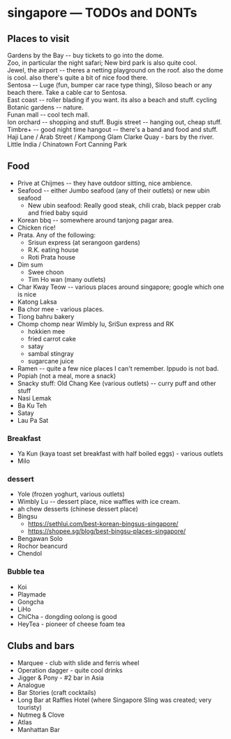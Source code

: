 # singapore — TODOs and DONTs

## Places to visit
Gardens by the Bay -- buy tickets to go into the dome.  
Zoo, in particular the night safari; New bird park is also quite cool.  
Jewel, the airport -- theres a netting playground on the roof. also the dome is cool. also there's quite a bit of nice food there.  
Sentosa -- Luge (fun, bumper car race type thing), Siloso beach or any beach there.
Take a cable car to Sentosa.  
East coast -- roller blading if you want. its also a beach and stuff.  cycling
Botanic gardens -- nature.  
Funan mall -- cool tech mall.  
Ion orchard -- shopping and stuff. 
Bugis street -- hanging out, cheap stuff. 
Timbre+ -- good night time hangout -- there's a band and food and stuff. 
Haji Lane / Arab Street / Kampong Glam
Clarke Quay - bars by the river.
Little India / Chinatown
Fort Canning Park


## Food
- Prive at Chijmes -- they have outdoor sitting, nice ambience.    
- Seafood -- either Jumbo seafood (any of their outlets) or new ubin seafood    
    - New ubin seafood: Really good steak, chili crab, black pepper crab and fried baby squid
- Korean bbq -- somewhere around tanjong pagar area.  
- Chicken rice! 
- Prata. Any of the following:
    - Srisun express (at serangoon gardens)
    - R.K. eating house
    - Roti Prata house
- Dim sum
    - Swee choon 
    - Tim Ho wan (many outlets)
- Char Kway Teow -- various places around singapore; google which one is nice
- Katong Laksa
- Ba chor mee - various places.
- Tiong bahru bakery
- Chomp chomp  near Wimbly lu, SriSun express and RK
    - hokkien mee
    - fried carrot cake
    - satay
    - sambal stingray
    - sugarcane juice
- Ramen -- quite a few nice places I can't remember. Ippudo is not bad.  
- Popiah (not a meal, more a snack)
- Snacky stuff: Old Chang Kee (various outlets) -- curry puff and other stuff
- Nasi Lemak
- Ba Ku Teh
- Satay
- Lau Pa Sat


### Breakfast
- Ya Kun (kaya toast set breakfast with half boiled eggs) - various outlets
- Milo

### dessert
- Yole (frozen yoghurt, various outlets)
- Wimbly Lu -- dessert place, nice waffles with ice cream. 
- ah chew desserts (chinese dessert place)
- Bingsu
    - https://sethlui.com/best-korean-bingsus-singapore/
    - https://shopee.sg/blog/best-bingsu-places-singapore/
- Bengawan Solo 
- Rochor beancurd
- Chendol

### Bubble tea
- Koi
- Playmade
- Gongcha
- LiHo
- ChiCha - dongding oolong is good
- HeyTea - pioneer of cheese foam tea

## Clubs and bars
- Marquee - club with slide and ferris wheel
- Operation dagger - quite cool drinks
- Jigger & Pony - #2 bar in Asia
- Analogue
- Bar Stories (craft cocktails)
- Long Bar at Raffles Hotel (where Singapore Sling was created; very touristy)
- Nutmeg & Clove
- Atlas
- Manhattan Bar

